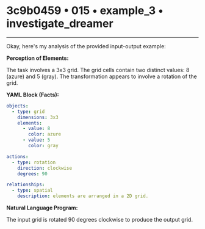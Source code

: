# 3c9b0459 • 015 • example_3 • investigate_dreamer

---
Okay, here's my analysis of the provided input-output example:

**Perception of Elements:**

The task involves a 3x3 grid. The grid cells contain two distinct values: 8 (azure) and 5 (gray). The transformation appears to involve a rotation of the grid.

**YAML Block (Facts):**



```yaml
objects:
  - type: grid
    dimensions: 3x3
    elements:
      - value: 8
        color: azure
      - value: 5
        color: gray

actions:
  - type: rotation
    direction: clockwise
    degrees: 90

relationships:
  - type: spatial
    description: elements are arranged in a 2D grid.
```



**Natural Language Program:**

The input grid is rotated 90 degrees clockwise to produce the output grid.


